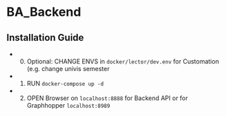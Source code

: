 # BA_Backend
## Installation Guide
- 0. Optional: CHANGE ENVS in `docker/lector/dev.env` for Customation (e.g. change univis semester
- 1. RUN `docker-compose up -d`
- 2. OPEN Browser on `localhost:8888` for Backend API or for Graphhopper `localhost:8989` 

